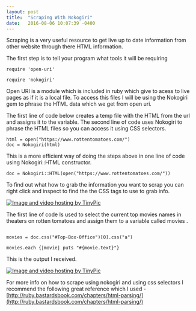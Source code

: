 ```yaml
---
layout: post
title:  "Scraping With Nokogiri"
date:   2016-08-06 10:07:39 -0400
---
```




Scraping is a very useful resource to get live up to date information from other website through there HTML information.

The first step is to tell your program what tools it will be requiring 

```
require 'open-uri'

require 'nokogiri'
```

Open URI is a module which is included in ruby which give to acess to live pages as if it is a local file.
To access this files I will be using the Nokogiri gem to phrase the HTML data which we get from open uri.

The first line of code below creates a temp file with the HTML from the url and assigns it to the variable.
The second line of code uses Nokogiri to phrase the HTML files so you can access it using CSS selectors.

```
html = open("https://www.rottentomatoes.com/")
doc = Nokogiri(html)
```

This is a more efficient way of doing the steps above in one line of code using  Nokogiri::HTML constructor.

```
doc = Nokogiri::HTML(open("https://www.rottentomatoes.com/"))
```

To find out what how to grab the information you want to scrap you can right click and inspect to find the the CSS tags to use to grab info.

<a href="http://tinypic.com?ref=344ckkk" target="_blank"><img src="http://i66.tinypic.com/344ckkk.png" border="0" alt="Image and video hosting by TinyPic"></a>

The first line of code Is used to select the current top movies names in theaters on rotten tomatoes and assign them to a variable called movies .

```

movies = doc.css("#Top-Box-Office")[0].css("a")

movies.each {|movie| puts "#{movie.text}"}

```

This is the output I received.

<a href="http://tinypic.com?ref=dm7gd3" target="_blank"><img src="http://i64.tinypic.com/dm7gd3.png" border="0" alt="Image and video hosting by TinyPic"></a>


For more info on how to scrape using nokogiri and using css selectors I recommend the following great reference which I used  - [http://ruby.bastardsbook.com/chapters/html-parsing/](http://ruby.bastardsbook.com/chapters/html-parsing/)










